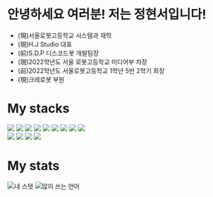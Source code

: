<!DOCTYPE html>
<html lang="kr">
  <head>
    <meta charset="UTF-8" />
    <meta http-equiv="X-UA-Compatible" content="IE=edge" />
    <meta name="viewport" content="width=device-width, initial-scale=1.0" />
  </head>
  <body>
    <h1>안녕하세요 여러분! 저는 정현서입니다!</h1>
    <ul>
      <li>(現)서울로봇고등학교 시스템과 재학</li>
      <li>(現)H.J Studio 대표</li>
      <li>(前)S.D.P 디스코드봇 개발팀장</li>
      <li>(現)2022학년도 서울 로봇고등학교 미디어부 차장</li>
      <li>(前)2022학년도 서울로봇고등학교 1학년 5반 2학기 회장</li>
      <li>(現)크레로봇 부원</li>
    </ul>
    <h1>My stacks</h1>
    <p>
      <img
        src="https://img.shields.io/badge/HTML5-E34F26?style=flat-square&logo=HTML5&logoColor=white"
      />
      <img
        src="https://img.shields.io/badge/CSS3-1572B6?style=flat-square&logo=CSS3&logoColor=white"
      />
      <img
        src="https://img.shields.io/badge/JS-F7DF1E?style=flat-square&logo=JavaScript&logoColor=white"
      />
      <img
        src="https://img.shields.io/badge/React-61DAFB?style=flat-square&logo=React&logoColor=white"
      />
      <img
        src="https://img.shields.io/badge/Swift-F05138?style=flat-square&logo=Swift&logoColor=white"
      />
      <img
        src="https://img.shields.io/badge/Android Studio-3DDC84?style=flat-square&logo=Android Studio&logoColor=white"
      />
      <img
        src="https://img.shields.io/badge/C-A8B9CC?style=flat-square&logo=C&logoColor=white"
      />
      <img
        src="https://img.shields.io/badge/Python-3776AB?style=flat-square&logo=Python&logoColor=white"
      />
      <img
        src="https://img.shields.io/badge/Unity-222324?style=flat-square&logo=Unity&logoColor=white"
      />
      <br />
      <img
        src="https://img.shields.io/badge/Adobe Photoshop-31A8FF?style=flat-square&logo=Adobe Photoshop&logoColor=white"
      />
      <img
        src="https://img.shields.io/badge/Adobe Illustrator-FF9A00?style=flat-square&logo=Adobe Illustrator&logoColor=white"
      />
      <img
        src="https://img.shields.io/badge/Adobe Premiere Pro-9999FF?style=flat-square&logo=Adobe Premiere Pro&logoColor=white"
      />
      <img
        src="https://img.shields.io/badge/Adobe After Effects-9999FF?style=flat-square&logo=Adobe After Effects&logoColor=white"
      />
    </p>
    <h1>My stats</h1>
    <img
      src="https://github-readme-stats.vercel.app/api?username=NANONANDFLASH&show_icons=true&theme=tokyonight"
      alt="내 스텟"
    />
    <img
      src="https://github-readme-stats.vercel.app/api/top-langs/?username=NANONANDFLASH&show_icons=true&theme=tokyonight"
      alt="많이 쓰는 언어"
    />
  </body>
</html>
